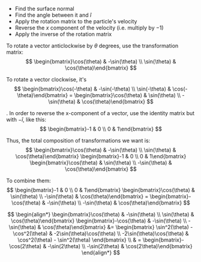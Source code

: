 - Find the surface normal
- Find the angle between it and $\hat i$
- Apply the rotation matrix to the particle's velocity
- Reverse the $x$ component of the velocity (i.e. multiply by $-1$)
- Apply the inverse of the rotation matrix

To rotate a vector anticlockwise by $\theta$ degrees, use the transformation matrix:
$$
\begin{bmatrix}\cos(\theta) & -\sin(\theta) \\ \sin(\theta) & \cos(\theta)\end{bmatrix}
$$

To rotate a vector clockwise, it's
$$
\begin{bmatrix}\cos(-\theta) & -\sin(-\theta) \\ \sin(-\theta) & \cos(-\theta)\end{bmatrix} = \begin{bmatrix}\cos(\theta) & \sin(\theta) \\ -\sin(\theta) & \cos(\theta)\end{bmatrix}
$$

. In order to reverse the x-component of a vector, use the identity matrix but with $-\hat i$, like this:
$$
\begin{bmatrix}-1 & 0 \\ 0 & 1\end{bmatrix}
$$

Thus, the total composition of transformations we want is:
$$
\begin{bmatrix}\cos(\theta) & -\sin(\theta) \\ \sin(\theta) & \cos(\theta)\end{bmatrix} \begin{bmatrix}-1 & 0 \\ 0 & 1\end{bmatrix} \begin{bmatrix}\cos(\theta) & \sin(\theta) \\ -\sin(\theta) & \cos(\theta)\end{bmatrix}
$$

To combine them:
$$
\begin{bmatrix}-1 & 0 \\ 0 & 1\end{bmatrix} \begin{bmatrix}\cos(\theta) & \sin(\theta) \\ -\sin(\theta) & \cos(\theta)\end{bmatrix} = \begin{bmatrix}-\cos(\theta) & -\sin(\theta) \\ -\sin(\theta) & \cos(\theta)\end{bmatrix}
$$

$$
\begin{align*}
\begin{bmatrix}\cos(\theta) & -\sin(\theta) \\ \sin(\theta) & \cos(\theta)\end{bmatrix} \begin{bmatrix}-\cos(\theta) & -\sin(\theta) \\ -\sin(\theta) & \cos(\theta)\end{bmatrix} &= \begin{bmatrix} \sin^2(\theta) - \cos^2(\theta) & -2\sin(\theta)\cos(\theta) \\ -2\sin(\theta)\cos(\theta) & \cos^2(\theta) - \sin^2(\theta)  \end{bmatrix} \\
& = \begin{bmatrix}-\cos(2\theta) & -\sin(2\theta) \\ -\sin(2\theta) & \cos(2\theta)\end{bmatrix}
\end{align*}
$$

